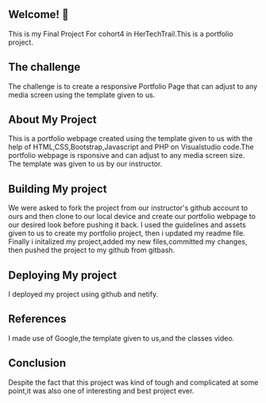 ## Welcome! 👋

This is my Final Project For cohort4 in HerTechTrail.This is a portfolio project.

## The challenge

The challenge is to create a responsive Portfolio Page that can adjust to any media screen using the template given to us. 

## About My Project

This is a portfolio webpage created using the template given to us with the help of HTML,CSS,Bootstrap,Javascript and PHP on Visualstudio code.The portfolio webpage is rsponsive and can adjust to any media screen size.
The template was given to us by our instructor.

## Building My project

We were asked to fork the project from our instructor's github account to ours and then clone to our local device and create our portfolio webpage to our desired look before pushing it back.
I used the guidelines and assets given to us to create my portfolio project, then i updated my readme file. Finally i initalized my project,added my new files,committed my changes, then pushed the project to my github from gitbash.

## Deploying My project

I deployed my project using github and netify.

## References

I made use of Google,the template given to us,and the classes video.

## Conclusion 

Despite the fact that this project was kind of tough and complicated at some point,it was also one of interesting and best project ever.

